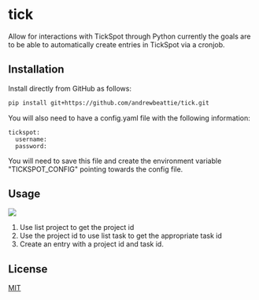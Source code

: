 # tick

Allow for interactions with TickSpot through Python currently the goals are to be able to automatically create entries in TickSpot via a cronjob.

## Installation
Install directly from GitHub as follows:


```bash
pip install git+https://github.com/andrewbeattie/tick.git
```
You will also need to have a config.yaml file with the following information:
```
tickspot:
  username: 
  password: 
```
You will need to save this file and create the environment variable "TICKSPOT_CONFIG" pointing towards the config file.

## Usage

![](https://i.imgur.com/aapxUnH.png)

1. Use list project to get the project id
2. Use the project id to use list task to get the appropriate task id
3. Create an entry with a project id and task id.

## License
[MIT](https://choosealicense.com/licenses/mit)